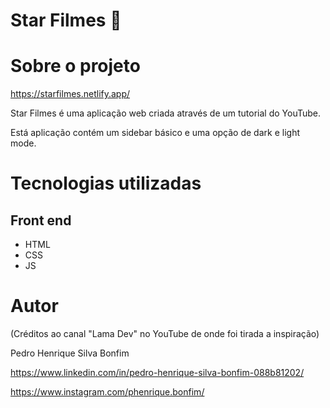 # Star Filmes 🎥

# Sobre o projeto

https://starfilmes.netlify.app/

Star Filmes é uma aplicação web criada através de um tutorial do YouTube. 

Está aplicação contém um sidebar básico e uma opção de dark e light mode. 

# Tecnologias utilizadas
## Front end
- HTML 
- CSS
- JS

# Autor

(Créditos ao canal "Lama Dev" no YouTube de onde foi tirada a inspiração)

Pedro Henrique Silva Bonfim

https://www.linkedin.com/in/pedro-henrique-silva-bonfim-088b81202/

https://www.instagram.com/phenrique.bonfim/
